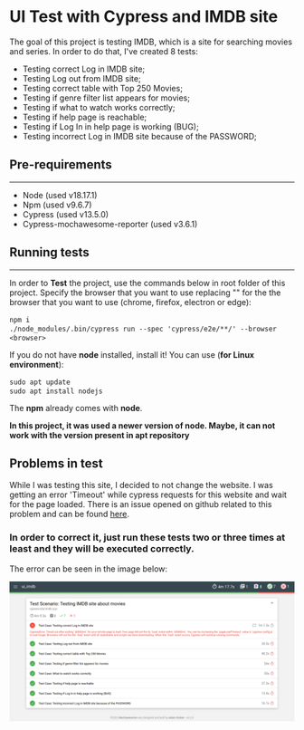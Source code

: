 # **UI Test with Cypress and IMDB site**

The goal of this project is testing IMDB, which is a site for searching movies and series. In order to do that, I've created 8 tests:

*   Testing correct Log in IMDB site;
*   Testing Log out from IMDB site;
*   Testing correct table with Top 250 Movies;
*   Testing if genre filter list appears for movies;
*   Testing if what to watch works correctly;
*   Testing if help page is reachable;
*   Testing if Log In in help page is working (BUG);
*   Testing incorrect Log in IMDB site because of the PASSWORD;

## **Pre-requirements**
---
*   Node (used v18.17.1)
*   Npm (used v9.6.7)
*   Cypress (used v13.5.0)
*   Cypress-mochawesome-reporter (used v3.6.1)

## **Running tests**
---
In order to **Test** the project, use the commands below in root folder of this project. Specify the browser that you want to use replacing "<browser>" for the the browser that you want to use (chrome, firefox, electron or edge):

```shell
npm i
./node_modules/.bin/cypress run --spec 'cypress/e2e/**/' --browser <browser>
```

If you do not have **node** installed, install it! You can use (**for Linux environment**):

```shell
sudo apt update
sudo apt install nodejs
```
The **npm** already comes with **node**.

**In this project, it was used a newer version of node. Maybe, it can not work with the version present in apt repository**

## **Problems in test**
While I was testing this site, I decided to not change the website. I was getting an error 'Timeout' while cypress requests for this website and wait for the page loaded. There is an issue opened on github related to this problem and can be found [here](https://github.com/cypress-io/cypress/issues/28114).

### **In order to correct it, just run these tests two or three times at least and they will be executed correctly.**  

The error can be seen in the image below:

![Report](assets/reports.png)